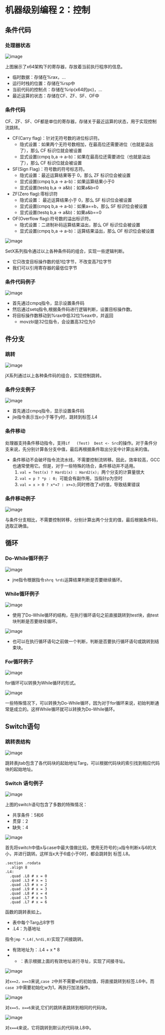 # 机器级别编程 2：控制
## 条件代码
### 处理器状态
![image](https://user-images.githubusercontent.com/56336922/189527633-f4c89802-c618-4b76-93b8-f2c0779a64b6.png)

上图展示了x64架构下的寄存器，存放着当前执行程序的信息。
- 临时数据：存储在%rax，...
- 运行时栈的位置：存储在%rsp中
- 当前代码的控制点：存储在%rip(x64的pc)，...
- 最近运算的状态：存储在CF、ZF、SF、OF中
### 条件代码
CF、ZF、SF、OF都是单位的寄存器，存储关于最近运算的状态，用于实现控制流跳转。
- CF(Carry flag)：针对无符号数的进位标识符。
  - 隐式设置：如果两个无符号数相加，在最高位还需要进位（也就是溢出了），那么 CF 标识位就会被设置
  - 显式设置(cmpq b,a -> a-b)：如果在最高位还需要进位（也就是溢出了），那么 CF 标识位就会被设置
- SF(Sign	Flag)：符号数的符号标志符。
  - 隐式设置：最近运算结果等于 0，那么 ZF 标识位会被设置
  - 显式设置(cmpq b,a -> a-b)：如果运算结果小于0
  - 显式设置(testq b,a -> a&b)：如果a&b<0
- ZF(Zero flag):零标识符
  - 隐式设置： 最近运算结果小于 0，那么 SF 标识位会被设置
  - 显式设置(cmpq b,a -> a-b)：如果a==b，那么 SF 标识位会被设置
  - 显式设置(testq b,a -> a&b)：如果a&b==0
- OF(Overflow flag):符号数的溢出标识符。
  - 隐式设置：二进制补码运算结果溢出，那么 OF 标识位会被设置
  - 显式设置(cmpq b,a -> a-b)：运算结果溢出，那么 OF 标识位会被设置

![image](https://user-images.githubusercontent.com/56336922/189528579-095a1e5f-ca24-402f-bfe2-64aadad38ef2.png)

SetX系列指令通过以上各种条件码的组合，实现一些逻辑判断。
- 它只改变目标操作数的低1位字节，不改变高7位字节
- 我们可以引用寄存器的最低位字节

### 条件代码例子
![image](https://user-images.githubusercontent.com/56336922/189528740-8f2933be-f706-4462-953b-4a74dea75d4b.png)

- 首先通过cmpq指令，显示设置条件码
- 然后通过setq指令,根据条件码进行逻辑判断，设置目标操作数。
- 将目标操作数移动到%rax中低32位%eax中，并返回
  - movzbl是32位指令，会设置高32位为0
## 件分支
### 跳转
![image](https://user-images.githubusercontent.com/56336922/189529317-f89c7446-5b1d-41cf-b83a-e408a6be4a48.png)

jX系列通过以上各种条件码的组合，实现控制跳转。
### 条件分支例子
![image](https://user-images.githubusercontent.com/56336922/189566567-192075f4-5c68-42dd-b0a0-47982882808a.png)

- 首先通过cmpq指令，显示设置条件码
- jle指令表示当x小于等于y时，跳转到标签.L4

### 条件移动
处理器支持条件移动指令，支持`if	(Test)	Dest <- Src`的操作。对于条件分支来说，先分别计算各分支中值，最后再根据条件取出分支中计算出来的值。
- 条件移动不会破坏指令流流水线，不需要控制流转移。因此，效率较高，GCC也通常使用它。但是，对于一些特殊的场合，条件移动并不适用。
    1.  `val = Test(x) ? Hard1(x) : Hard2(x); `两个分支的计算量很大
    2.  `val = p ? *p : 0; `可能会有副作用，当指针p为空时
    3.  `val = x > 0 ? x*=7 : x+=3;`同时修改了x的值，导致结果错误

### 条件移动例子
![image](https://user-images.githubusercontent.com/56336922/189567745-244961ec-b786-43b3-b836-2d0593218f9c.png)

 与条件分支相比，不需要控制转移，分别计算出两个分支的值，最后根据条件码，选取正确值。
 
 ## 循环
 ### Do-While循环例子
 ![image](https://user-images.githubusercontent.com/56336922/189568123-483c258c-9d2b-47be-ac51-46dbfd6e215d.png)

- jne指令根据指令`shrq %rdi`运算结果判断是否要继续循环。

### While循环例子
![image](https://user-images.githubusercontent.com/56336922/189568518-0159ff2b-137c-474d-99a3-6ccf5f0d48fb.png)

- 使用了Do-While循环的结构，在执行循环语句之前直接跳转到test块，由test块判断是否要继续循环。

![image](https://user-images.githubusercontent.com/56336922/189568692-858c5d35-895e-4f15-85b1-944968b7d8bd.png)

- 也可以在执行循环语句之前做一个判断，判断是否要执行循环语句或跳转到结束块。

### For循环例子
![image](https://user-images.githubusercontent.com/56336922/189568903-c60b4fe1-d0f4-4ef4-81a0-02586bef5d62.png)

for循环可以转换为While循环的形式。

![image](https://user-images.githubusercontent.com/56336922/189568996-820d6add-5eae-4cc2-82a4-5ad858260943.png)

一些特殊情况下，可以转换为Do-While循环，因为对于for循环来说，初始判断通常是成立的。这样While循环就可以转换为Do-While循环。

## Switch语句
### 跳转表结构
![image](https://user-images.githubusercontent.com/56336922/189569608-b47f04fe-d6c6-4a16-938c-ca2bf602423f.png)

 跳转表jtab包含了各代码块的起始地址Targ，可以根据代码块的索引找到相应代码块的起始地址。
### Switch 语句例子
![image](https://user-images.githubusercontent.com/56336922/189569963-6cfab74c-49d7-444c-aa2e-7ef8c47c420c.png)

上图的switch语句包含了多数的特殊情况：
- 共享条件：5和6
- 贯穿：2
- 缺失：4

![image](https://user-images.githubusercontent.com/56336922/189570276-f80f93da-27d8-4dd7-9595-60a2275bd3f0.png)

首先将switch中值x与case中最大值做比较。使用无符号的`ja`指令判断x与6的大小，并进行跳转。这样当x大于6或小于0时，都会跳转到
标签.L8。

```
.section .rodata
  .align 8 
.L4: 
  .quad .L8 # x = 0 
  .quad .L3 # x = 1 
  .quad .L5 # x = 2 
  .quad .L9 # x = 3 
  .quad .L8 # x = 4 
  .quad .L7 # x = 5 
  .quad .L7 # x = 6
```
函数的跳转表如上。
- 表中每个Targ占8字节
- .L4：为基地址

指令`jmp *.L4(,%rdi,8)`实现了间接跳转。
- 有效地址为：.L4 + x * 8
- * ：表示根据上面的有效地址进行寻址，实现了间接寻址。

![image](https://user-images.githubusercontent.com/56336922/189571310-f3fa4466-7428-43fa-906d-c5e519428f8f.png)

对`x==2，x==3`来说,`case 2`中并不需要w的初始值，将直接跳转到标签.L6中。而`case 3`中需要初始化w为1，再执行加法操作。

![image](https://user-images.githubusercontent.com/56336922/189571697-27231615-f728-4265-8521-b144e72f206e.png)

对`x==5，x==6`来说,它们的跳转表跳转到相同的代码块。

![image](https://user-images.githubusercontent.com/56336922/189571847-2bb3a0f0-b8a9-4ef7-abb9-42283e87bded.png)

对`x==4`来说，它将跳转到默认的代码块.L8中。
